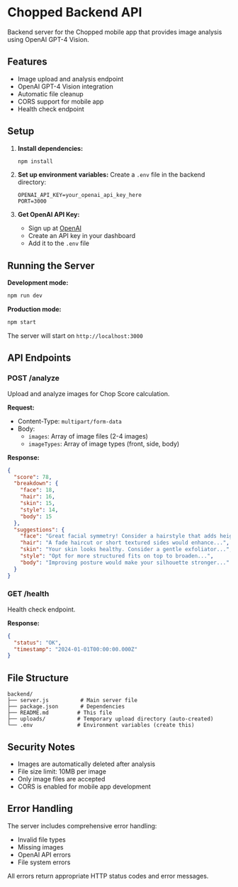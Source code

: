 # Chopped Backend API

Backend server for the Chopped mobile app that provides image analysis using OpenAI GPT-4 Vision.

## Features

- Image upload and analysis endpoint
- OpenAI GPT-4 Vision integration
- Automatic file cleanup
- CORS support for mobile app
- Health check endpoint

## Setup

1. **Install dependencies:**
   ```bash
   npm install
   ```

2. **Set up environment variables:**
   Create a `.env` file in the backend directory:
   ```env
   OPENAI_API_KEY=your_openai_api_key_here
   PORT=3000
   ```

3. **Get OpenAI API Key:**
   - Sign up at [OpenAI](https://platform.openai.com/)
   - Create an API key in your dashboard
   - Add it to the `.env` file

## Running the Server

**Development mode:**
```bash
npm run dev
```

**Production mode:**
```bash
npm start
```

The server will start on `http://localhost:3000`

## API Endpoints

### POST /analyze
Upload and analyze images for Chop Score calculation.

**Request:**
- Content-Type: `multipart/form-data`
- Body:
  - `images`: Array of image files (2-4 images)
  - `imageTypes`: Array of image types (front, side, body)

**Response:**
```json
{
  "score": 78,
  "breakdown": {
    "face": 18,
    "hair": 16,
    "skin": 15,
    "style": 14,
    "body": 15
  },
  "suggestions": {
    "face": "Great facial symmetry! Consider a hairstyle that adds height...",
    "hair": "A fade haircut or short textured sides would enhance...",
    "skin": "Your skin looks healthy. Consider a gentle exfoliator...",
    "style": "Opt for more structured fits on top to broaden...",
    "body": "Improving posture would make your silhouette stronger..."
  }
}
```

### GET /health
Health check endpoint.

**Response:**
```json
{
  "status": "OK",
  "timestamp": "2024-01-01T00:00:00.000Z"
}
```

## File Structure

```
backend/
├── server.js          # Main server file
├── package.json       # Dependencies
├── README.md         # This file
├── uploads/          # Temporary upload directory (auto-created)
└── .env              # Environment variables (create this)
```

## Security Notes

- Images are automatically deleted after analysis
- File size limit: 10MB per image
- Only image files are accepted
- CORS is enabled for mobile app development

## Error Handling

The server includes comprehensive error handling:
- Invalid file types
- Missing images
- OpenAI API errors
- File system errors

All errors return appropriate HTTP status codes and error messages.